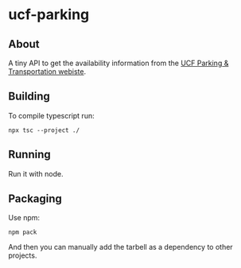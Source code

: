 # ucf-parking

## About
A tiny API to get the availability information from the [UCF Parking & Transportation webiste](https://secure.parking.ucf.edu/GarageCount/).

## Building
To compile typescript run:
```
npx tsc --project ./
```

## Running
Run it with node.

## Packaging
Use npm:
```
npm pack
```
And then you can manually add the tarbell as a dependency to other projects.

